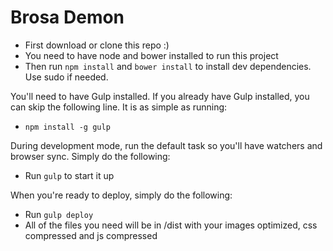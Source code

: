 Brosa Demon
==========================

* First download or clone this repo :)
* You need to have node and bower installed to run this project
* Then run `npm install` and `bower install` to install dev dependencies. Use sudo if needed.

You'll need to have Gulp installed. If you already have Gulp installed, you can skip the following line. It is as simple as running:
* `npm install -g gulp`

During development mode, run the default task so you'll have watchers and browser sync. Simply do the following:
* Run `gulp` to start it up

When you're ready to deploy, simply do the following:
* Run `gulp deploy`
* All of the files you need will be in /dist with your images optimized, css compressed and js compressed

